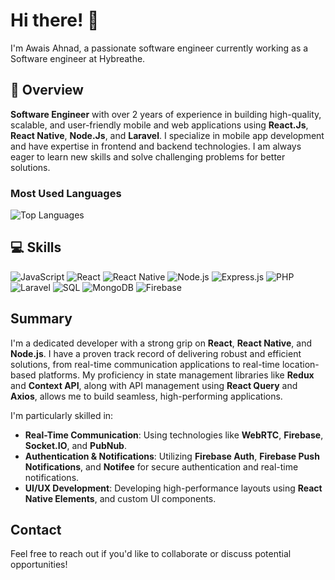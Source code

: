 # Hi there! 👋 

I'm Awais Ahnad, a  passionate software engineer currently working as a Software engineer at Hybreathe.

## 🌟 Overview
**Software Engineer** with over 2 years of experience in building high-quality, scalable, and user-friendly mobile and web applications using **React.Js**, **React Native**, **Node.Js**, and **Laravel**. I specialize in mobile app development and have expertise in frontend and backend technologies. I am always eager to learn new skills and solve challenging problems for better solutions.

### Most Used Languages
![Top Languages](https://github-readme-stats.vercel.app/api/top-langs/?username=Awais7899&layout=compact&theme=radical)

## 💻 Skills

![JavaScript](https://img.shields.io/badge/JavaScript-%23F7DF1E.svg?style=for-the-badge&logo=javascript&logoColor=black)
![React](https://img.shields.io/badge/React-%2361DAFB.svg?style=for-the-badge&logo=react&logoColor=black)
![React Native](https://img.shields.io/badge/React%20Native-%2361DAFB.svg?style=for-the-badge&logo=react&logoColor=black)
![Node.js](https://img.shields.io/badge/Node.js-%2343853D.svg?style=for-the-badge&logo=node.js&logoColor=white)
![Express.js](https://img.shields.io/badge/Express.js-%23000000.svg?style=for-the-badge&logo=express&logoColor=white)
![PHP](https://img.shields.io/badge/PHP-%23778CFF.svg?style=for-the-badge&logo=php&logoColor=white)
![Laravel](https://img.shields.io/badge/Laravel-%23FF2D20.svg?style=for-the-badge&logo=laravel&logoColor=white)
![SQL](https://img.shields.io/badge/SQL-%23000.svg?style=for-the-badge&logo=postgresql&logoColor=white)
![MongoDB](https://img.shields.io/badge/MongoDB-%2347A248.svg?style=for-the-badge&logo=mongodb&logoColor=white)
![Firebase](https://img.shields.io/badge/Firebase-%23FFCA28.svg?style=for-the-badge&logo=firebase&logoColor=black)




## **Summary**
I'm a dedicated developer with a strong grip on **React**, **React Native**, and **Node.js**. I have a proven track record of delivering robust and efficient solutions, from real-time communication applications to real-time location-based platforms. My proficiency in state management libraries like **Redux** and **Context API**, along with API management using **React Query** and **Axios**, allows me to build seamless, high-performing applications.

I'm particularly skilled in:

- **Real-Time Communication**: Using technologies like **WebRTC**, **Firebase**, **Socket.IO**, and **PubNub**.
- **Authentication & Notifications**: Utilizing **Firebase Auth**, **Firebase Push Notifications**, and **Notifee** for secure authentication and real-time notifications.
- **UI/UX Development**: Developing high-performance layouts using **React Native Elements**, and custom UI components.

## **Contact**
Feel free to reach out if you'd like to collaborate or discuss potential opportunities!






